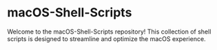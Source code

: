 # macOS-Shell-Scripts
Welcome to the macOS-Shell-Scripts repository! This collection of shell scripts is designed to streamline and optimize the macOS experience.
